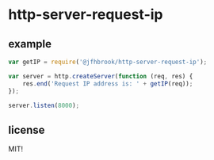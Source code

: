 # http-server-request-ip

## example

```js
var getIP = require('@jfhbrook/http-server-request-ip');

var server = http.createServer(function (req, res) {
    res.end('Request IP address is: ' + getIP(req));
});

server.listen(8000);
```

## license

MIT!
